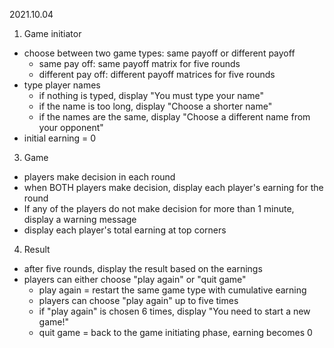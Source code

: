 2021.10.04

1. Game initiator 
- choose between two game types: same payoff or different payoff
  - same pay off: same payoff matrix for five rounds
  - different pay off: different payoff matrices for five rounds 
- type player names 
  -  if nothing is typed, display "You must type your name"
  -  if the name is too long, display "Choose a shorter name"
  -  if the names are the same, display "Choose a different name from your opponent"
- initial earning = 0

3. Game 
- players make decision in each round
- when BOTH players make decision, display each player's earning for the round
- If any of the players do not make decision for more than 1 minute, display a warning message
- display each player's total earning at top corners

4. Result
- after five rounds, display the result based on the earnings
- players can either choose "play again" or "quit game"
  - play again = restart the same game type with cumulative earning
  - players can choose "play again" up to five times
  - if "play again" is chosen 6 times, display "You need to start a new game!"
  - quit game = back to the game initiating phase, earning becomes 0

 

